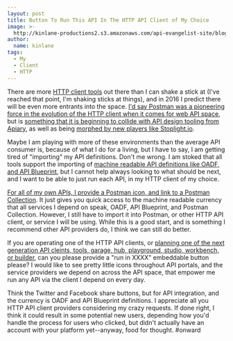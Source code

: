 ```yaml
---
layout: post
title: Button To Run This API In The HTTP API Client of My Choice
image: >-
  http://kinlane-productions2.s3.amazonaws.com/api-evangelist-site/blog/run-api-in-postman.png
author:
  name: kinlane
tags:
  - My
  - Client
  - HTTP
---
```

There are more [HTTP client tools](http://client.apievangelist.com/companies.html) out there than I can shake a stick at (I've reached that point, I'm shaking sticks at things), and in 2016 I predict there will be even more entrants into the space. [I'd say Postman was a pioneering force in the evolution of the HTTP client when it comes for web API space](http://apis.how/gwbjyujag1), but is [something that it is beginning to collide with API design tooling from Apiary](http://apis.how/ohgw3uqjt0), as well as being [morphed by new players like Stoplight.io](http://apis.how/syulwzictt).

Maybe I am playing with more of these environments than the average API consumer is, because of what I do for a living, but I have to say, I am getting tired of "importing" my API definitions. Don't me wrong. I am stoked that all tools support the importing of [machine readable API definitions like OADF, and API Blueprint](http://definitions.apievangelist.com/), but I cannot help always looking to what should be next, and I want to be able to just run each API, in my HTTP client of my choice.

[For all of my own APIs, I provide a Postman icon, and link to a Postman Collection](https://kin-lane.github.io/api/). It just gives you quick access to the machine readable currency that all services I depend on speak, OADF, API Blueprint, and Postman Collection. However, I still have to import it into Postman, or other HTTP API client, or service I will be using. While this is a good start, and is something I recommend other API providers do, I think we can still do better.

If you are operating one of the HTTP API clients, or [planning one of the next generation API cleints, tools, garage, hub, playground, studio, workbench, or builder](http://apievangelist.com/2015/12/04/api-client-tool-garage-hub-playground-studio-workbench-and-builders/), can you please provide a "run in XXXX" embeddable button please? I would like to see pretty little icons throughout API portals, and the service providers we depend on across the API space, that empower me run any API via the client I depend on every day.

Think the Twitter and Facebook share buttons, but for API integration, and the currency is OADF and API Blueprint definitions. I appreciate all you HTTP API client providers considering my crazy requests. If done right, I think it could result in some potential new users, depending how you'd handle the process for users who clicked, but didn't actually have an account with your platform yet--anyway, food for thought. #onward